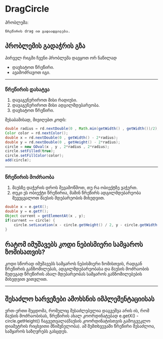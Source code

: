 # DragCircle

პრობლემა:
```
წრეწირის drag ით გადაადგილება.
```



## პრობლემის გადაჭრის გზა
პირველ რიგში ჩვენი პრობლემა დავყოთ ორ ნაწილად
* დავხატოთ წრეწირი.
* ავამოძრავოთ იგი.

---

### წრეწირის დახატვა
1. დავაგენერიროთ მისი რადიუსი.
2. დავაგენერიროთ მისი ადგილმდებარეობა.
3. დავხატოთ წრეწირი.


შესაბამისად, მივიღებთ კოდს:
```java
double radius = rd.nextDouble(0 , Math.min(getWidth() , getWidth())/2);
Color color = rd.nextColor();
double x = rd.nextDouble(0 , getWidth() - 2*radius);
double y = rd.nextDouble(0 , getHeight() - 2*radius);
circle = new GOval(x , y , 2*radius , 2*radius);
circle.setFilled(true);
circle.setFillColor(color);
add(circle);
```

---

### წრეწირის მოძრაობა 
1. მაუსზე დაჭერის დროს შევამოწმოთ, თუ რა ობიექტზე ვაჭერთ.
2. თუკი ეს ობიექტი წრეწირია, მაშინ წრეწირს ადგილმდებარეობა შევუცვალოთ მაუსის მდებარეობის მიხედვით.
```java
double x = e.getX();
double y = e.getY();
Object current = getElementAt(x , y);
if(current == circle) {
    circle.setLocation(x - circle.getHeight() / 2, y - circle.getWidth() / 2);
}
```

## რატომ იმუშავებს კოდი ნებისმიერი სამყაროს ზომისათვის?
კოდი სწორად იმუშავებს სამყაროს ნებისმიერი ზომისთვის, რადგან წრეწირის განზომილებას, ადგილმდებარეობასა და მაუსის მოძრაობის
შედეგად წრეწირის ახალ მდებარეობას სამყაროს განზომილებების მიხედვით ვითვლით.

---

## შესაძლო ხარვეზები ამოხსნის იმპლემენტაციისას
ერთ-ერთი შეცდომა, რომელიც შესაძლებელია დაგვეშვა არის ის, რომ მაუსის მოძრაობისას, წრეწირის ახალ კოორდინატებად
e.getX() - circle.getHeight() ჩაგვეთვალა(მაუსის კოორდინატისთვის გამოგვეკლო დიამეტრის რიცხვითი მნიშვნელობა).
ამ შემთხვევაში წრეწირი შესაძლოა, სამყაროს საზღვრებს გასცდეს.
